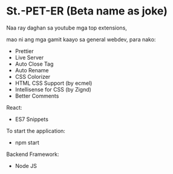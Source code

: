 # St.-PET-ER (Beta name as joke)

Naa ray daghan sa youtube mga top extensions,

mao ni ang mga gamit kaayo sa general webdev, para nako:

- Prettier
- Live Server
- Auto Close Tag
- Auto Rename
- CSS Colorizer
- HTML CSS Support (by ecmel)
- Intellisense for CSS (by Zignd)
- Better Comments

React:

- ES7 Snippets

To start the application:
- npm start

Backend Framework:
 - Node JS
